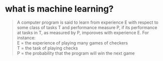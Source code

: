 # what is machine learning?
> A computer program is said to learn from experience E with respect to some class of tasks T and performance measure P, if its performance at tasks in T, as measured by P, imporoves with experience E.
For instance:  
E = the experience of playing many games of checkers  
T = the task of playing checks  
P = the probability that the program will win the next game  

